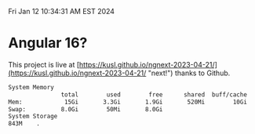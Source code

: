 Fri Jan 12 10:34:31 AM EST 2024

# Angular 16?


This project is live at [https://kusl.github.io/ngnext-2023-04-21/](https://kusl.github.io/ngnext-2023-04-21/ "next!") thanks to Github.

```bash
System Memory
               total        used        free      shared  buff/cache   available
Mem:            15Gi       3.3Gi       1.9Gi       520Mi        10Gi        11Gi
Swap:          8.0Gi        50Mi       8.0Gi
System Storage
843M	.
